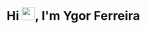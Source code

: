 <h1 align="left">Hi <img src="https://raw.githubusercontent.com/kaueMarques/kaueMarques/master/hi.gif" height="30px">, I'm Ygor Ferreira</h1>
